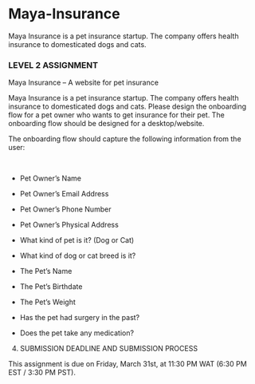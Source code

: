 # Maya-Insurance
Maya Insurance is a pet insurance startup. The company offers health insurance to domesticated dogs and cats.﻿

### LEVEL 2 ASSIGNMENT

Maya Insurance – A website for pet insurance

Maya Insurance is a pet insurance startup. The company offers health insurance to domesticated dogs and cats. Please design the onboarding flow for a pet owner who wants to get insurance for their pet. The onboarding flow should be designed for a desktop/website. 


The onboarding flow should capture the following information from the user: 

﻿

- Pet Owner’s Name

- Pet Owner’s Email Address

- Pet Owner’s Phone Number

- Pet Owner’s Physical Address

- What kind of pet is it? (Dog or Cat)

- What kind of dog or cat breed is it? 

- The Pet’s Name

- The Pet’s Birthdate

- The Pet’s Weight

- Has the pet had surgery in the past? 

- Does the pet take any medication?

4. SUBMISSION DEADLINE AND SUBMISSION PROCESS

This assignment is due on Friday, March 31st, at 11:30 PM WAT (6:30 PM EST / 3:30 PM PST).

﻿

